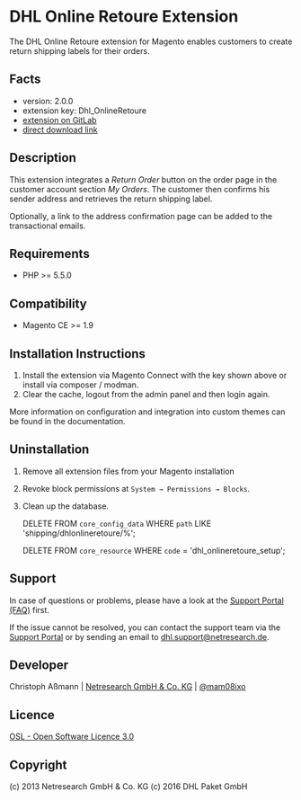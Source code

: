 DHL Online Retoure Extension
============================

The DHL Online Retoure extension for Magento enables customers to create return
shipping labels for their orders.

Facts
-----
- version: 2.0.0
- extension key: Dhl_OnlineRetoure
- [extension on GitLab](https://git.netresearch.de/dhl/online-retoure-m1)
- [direct download link](https://git.netresearch.de/dhl/online-retoure-m1/repository/2.0.0/archive.tar.gz)

Description
-----------
This extension integrates a _Return Order_ button on the order page in the
customer account section _My Orders_. The customer then confirms his sender
address and retrieves the return shipping label.

Optionally, a link to the address confirmation page can be added to the
transactional emails.

Requirements
------------
- PHP >= 5.5.0

Compatibility
-------------
- Magento CE >= 1.9

Installation Instructions
-------------------------

1. Install the extension via Magento Connect with the key shown above or install
   via composer / modman.
2. Clear the cache, logout from the admin panel and then login again.

More information on configuration and integration into custom themes can be found
in the documentation.

Uninstallation
--------------
1. Remove all extension files from your Magento installation
2. Revoke block permissions at `System → Permissions → Blocks`.
3. Clean up the database.


    DELETE FROM `core_config_data` WHERE `path` LIKE 'shipping/dhlonlineretoure/%';
    
    DELETE FROM `core_resource` WHERE `code` = 'dhl_onlineretoure_setup';

Support
-------
In case of questions or problems, please have a look at the
[Support Portal (FAQ)](http://dhl.support.netresearch.de/) first.

If the issue cannot be resolved, you can contact the support team via the
[Support Portal](http://dhl.support.netresearch.de/) or by sending an email
to <dhl.support@netresearch.de>.

Developer
---------
Christoph Aßmann | [Netresearch GmbH & Co. KG](http://www.netresearch.de/) | [@mam08ixo](https://twitter.com/mam08ixo)

Licence
-------
[OSL - Open Software Licence 3.0](http://opensource.org/licenses/osl-3.0.php)

Copyright
---------
(c) 2013 Netresearch GmbH & Co. KG
(c) 2016 DHL Paket GmbH

